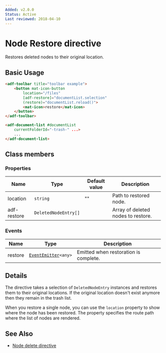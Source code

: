 ```yaml
---
Added: v2.0.0
Status: Active
Last reviewed: 2018-04-10
---
```


# Node Restore directive

Restores deleted nodes to their original location.

## Basic Usage

```html
<adf-toolbar title="toolbar example">
    <button mat-icon-button
        location="/files"
        [adf-restore]="documentList.selection"
        (restore)="documentList.reload()">
        <mat-icon>restore</mat-icon>
    </button>
</adf-toolbar>

<adf-document-list #documentList
    currentFolderId="-trash-" ...>
    ...
</adf-document-list>
```

## Class members

### Properties

| Name | Type | Default value | Description |
| -- | -- | -- | -- |
| location | `string` | "" | Path to restored node. |
| adf-restore | `DeletedNodeEntry[]` |  | Array of deleted nodes to restore. |

### Events

| Name | Type | Description |
| -- | -- | -- |
| restore | [`EventEmitter`](https://angular.io/api/core/EventEmitter)`<any>` | Emitted when restoration is complete. |

## Details

The directive takes a selection of `DeletedNodeEntry` instances and restores them to
their original locations. If the original location doesn't exist anymore then they remain
in the trash list.

When you restore a single node, you can use the `location` property to show where the node has
been restored. The property specifies the route path where the list of nodes are rendered.

## See Also

-   [Node delete directive](node-delete.directive.md)
